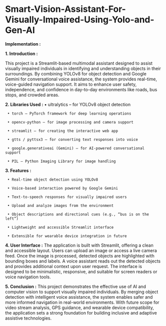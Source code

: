 # Smart-Vision-Assistant-For-Visually-Impaired-Using-Yolo-and-Gen-AI

**Implementation :**

**1. Introduction :**

This project is a Streamlit-based multimodal assistant designed to assist visually impaired individuals in identifying and understanding objects in their surroundings. By combining YOLOv8 for object detection and Google Gemini for conversational voice assistance, the system provides real-time, voice-guided navigation support. It aims to enhance user safety, independence, and confidence in day-to-day environments like roads, bus stops, and crowded areas.

**2. Libraries Used :**
     • ultralytics – for YOLOv8 object detection

     • torch – PyTorch framework for deep learning operations

     • opencv-python – for image processing and camera support

     • streamlit – for creating the interactive web app

     • gtts / pyttsx3 – for converting text responses into voice

     • google.generativeai (Gemini) – for AI-powered conversational support

     • PIL – Python Imaging Library for image handling

**3. Features :**

     • Real-time object detection using YOLOv8

     • Voice-based interaction powered by Google Gemini

     • Text-to-speech responses for visually impaired users

     • Upload and analyze images from the environment

     • Object descriptions and directional cues (e.g., “bus is on the left”)

     • Lightweight and accessible Streamlit interface

     • Extensible for wearable device integration in future

**4. User Interface :**
The application is built with Streamlit, offering a clean and accessible layout. Users can upload an image or access a live camera feed. Once the image is processed, detected objects are highlighted with bounding boxes and labels. A voice assistant reads out the detected objects and provides additional context upon user request. The interface is designed to be minimalistic, responsive, and suitable for screen readers or voice navigation tools.

**5. Conclusion :**
This project demonstrates the effective use of AI and computer vision to support visually impaired individuals. By merging object detection with intelligent voice assistance, the system enables safer and more informed navigation in real-world environments. With future scope for video stream analysis, GPS guidance, and wearable device compatibility, the application sets a strong foundation for building inclusive and adaptive assistive technologies.
